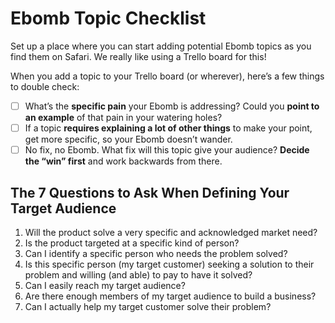 # Ebomb Topic Checklist

Set up a place where you can start adding potential Ebomb topics as you find them on Safari. We really like using a Trello board for this!

When you add a topic to your Trello board (or wherever), here’s a few things to double check:

- [ ] What’s the **specific pain** your Ebomb is addressing? Could you **point to an example** of that pain in your watering holes?
- [ ] If a topic **requires explaining a lot of other things** to make your point, get more specific, so your Ebomb doesn’t wander.
- [ ] No fix, no Ebomb. What fix will this topic give your audience? **Decide the “win” first** and work backwards from there.

## The 7 Questions to Ask When Defining Your Target Audience

1. Will the product solve a very specific and acknowledged market need?
2. Is the product targeted at a specific kind of person?
3. Can I identify a specific person who needs the problem solved?
4. Is this specific person (my target customer) seeking a solution to their problem and willing (and able) to pay to have it solved?
5. Can I easily reach my target audience?
6. Are there enough members of my target audience to build a business?
7. Can I actually help my target customer solve their problem?
